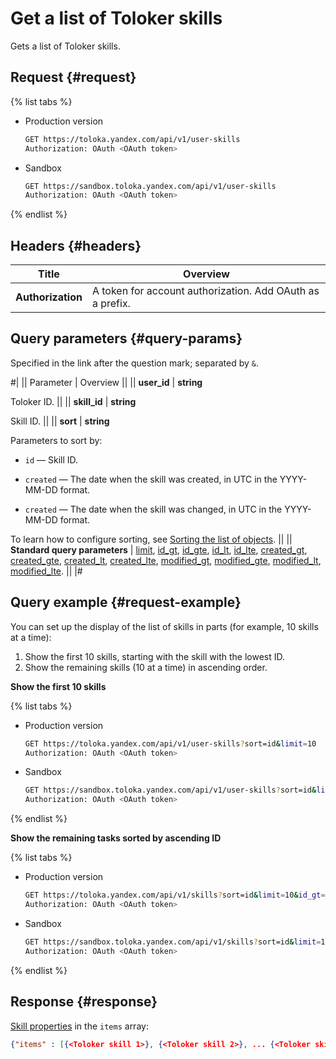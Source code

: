 # Get a list of Toloker skills

Gets a list of Toloker skills.

## Request {#request}

{% list tabs %}

- Production version

  ```bash
  GET https://toloka.yandex.com/api/v1/user-skills
  Authorization: OAuth <OAuth token>
  ```

- Sandbox

  ```bash
  GET https://sandbox.toloka.yandex.com/api/v1/user-skills
  Authorization: OAuth <OAuth token>
  ```

{% endlist %}

## Headers {#headers}

Title | Overview
----- | -----
**Authorization** | A token for account authorization. Add OAuth as a prefix.


## Query parameters {#query-params}

Specified in the link after the question mark; separated by `&`.

#|
|| Parameter | Overview ||
|| **user_id** | **string**

Toloker ID. ||
|| **skill_id** | **string**

Skill ID. ||
|| **sort** | **string**

Parameters to sort by:

- `id` — Skill ID.

- `created` — The date when the skill was created, in UTC in the YYYY-MM-DD format.

- `created` — The date when the skill was changed, in UTC in the YYYY-MM-DD format.


To learn how to configure sorting, see [Sorting the list of objects](sorting.md). ||
|| **Standard query parameters** |
[limit](./standard-query-parameters.md#limit), [id_gt](./standard-query-parameters.md#id_gt), [id_gte](./standard-query-parameters.md#id_gte), [id_lt](./standard-query-parameters.md#id_lt), [id_lte](./standard-query-parameters.md#id_lte), [created_gt](./standard-query-parameters.md#created_gt), [created_gte](./standard-query-parameters.md#created_gte), [created_lt](./standard-query-parameters.md#created_lt), [created_lte](./standard-query-parameters.md#created_lte), [modified_gt](./standard-query-parameters.md#modified_gt), [modified_gte](./standard-query-parameters.md#modified_gte), [modified_lt](./standard-query-parameters.md#modified_lt), [modified_lte](./standard-query-parameters.md#modified_lte). ||
|#

## Query example {#request-example}

You can set up the display of the list of skills in parts (for example, 10 skills at a time):
1. Show the first 10 skills, starting with the skill with the lowest ID.
1. Show the remaining skills (10 at a time) in ascending order.


**Show the first 10 skills**

{% list tabs %}

- Production version

  ```bash
  GET https://toloka.yandex.com/api/v1/user-skills?sort=id&limit=10
  Authorization: OAuth <OAuth token>
  ```

- Sandbox

  ```bash
  GET https://sandbox.toloka.yandex.com/api/v1/user-skills?sort=id&limit=10
  Authorization: OAuth <OAuth token>
  ```

{% endlist %}

**Show the remaining tasks sorted by ascending ID**

{% list tabs %}

- Production version

  ```bash
  GET https://toloka.yandex.com/api/v1/skills?sort=id&limit=10&id_gt=<ID of the last skill from the previous response>
  Authorization: OAuth <OAuth token>
  ```

- Sandbox

  ```bash
  GET https://sandbox.toloka.yandex.com/api/v1/skills?sort=id&limit=10&id_gt=<ID of the last skill from the previous response>
  Authorization: OAuth <OAuth token>
  ```

{% endlist %}

## Response {#response}

[Skill properties](get-user-skill.md) in the `items` array:

```json
{"items" : [{<Toloker skill 1>}, {<Toloker skill 2>}, ... {<Toloker skill n>}], "has_more": false}
```
